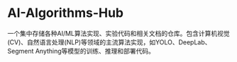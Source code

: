 # AI-Algorithms-Hub
一个集中存储各种AI/ML算法实现、实验代码和相关文档的仓库。包含计算机视觉(CV)、自然语言处理(NLP)等领域的主流算法实现，如YOLO、DeepLab、Segment Anything等模型的训练、推理和部署代码。
